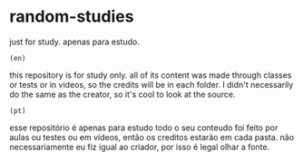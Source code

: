 # random-studies
just for study.
apenas para estudo.

    (en)
this repository is for study only. all of its content was made through classes or tests or in videos, so the credits will be in each folder.
I didn't necessarily do the same as the creator, so it's cool to look at the source.

    (pt)
esse repositório é apenas para estudo todo o seu conteudo foi feito por aulas ou testes ou em vídeos, então os creditos estarão em cada pasta.
não necessariamente eu fiz igual ao criador, por isso é legal olhar a fonte.
